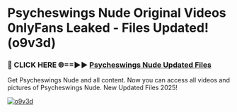 # Psycheswings Nude Original Videos 0nlyFans Leaked - Files Updated! (o9v3d)

<h3>🔴 CLICK HERE 🌐==►► <a href="https://tinyurl.com/52m3yx9h" rel="nofollow">Psycheswings Nude Updated Files</a></h3>

Get Psycheswings Nude and all content. Now you can access all videos and pictures of Psycheswings Nude. New Updated Files 2025!

[![o9v3d](https://i.imgur.com/TnHtlc8.gif)](https://tinyurl.com/52m3yx9h)
